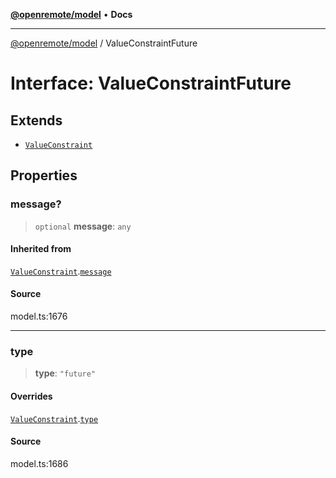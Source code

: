 [**@openremote/model**](../README.md) • **Docs**

***

[@openremote/model](../globals.md) / ValueConstraintFuture

# Interface: ValueConstraintFuture

## Extends

- [`ValueConstraint`](ValueConstraint.md)

## Properties

### message?

> `optional` **message**: `any`

#### Inherited from

[`ValueConstraint`](ValueConstraint.md).[`message`](ValueConstraint.md#message)

#### Source

model.ts:1676

***

### type

> **type**: `"future"`

#### Overrides

[`ValueConstraint`](ValueConstraint.md).[`type`](ValueConstraint.md#type)

#### Source

model.ts:1686

